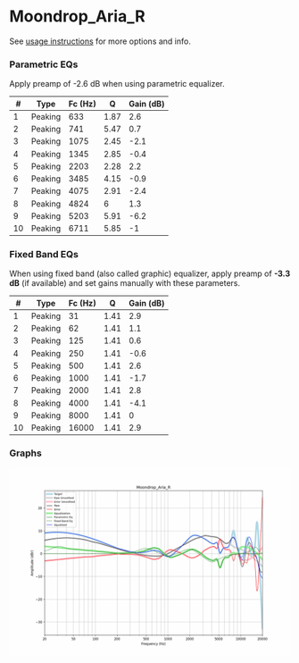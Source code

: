 # Moondrop_Aria_R
See [usage instructions](https://github.com/jaakkopasanen/AutoEq#usage) for more options and info.

### Parametric EQs
Apply preamp of -2.6 dB when using parametric equalizer.

|   # | Type    |   Fc (Hz) |    Q |   Gain (dB) |
|-----|---------|-----------|------|-------------|
|   1 | Peaking |       633 | 1.87 |         2.6 |
|   2 | Peaking |       741 | 5.47 |         0.7 |
|   3 | Peaking |      1075 | 2.45 |        -2.1 |
|   4 | Peaking |      1345 | 2.85 |        -0.4 |
|   5 | Peaking |      2203 | 2.28 |         2.2 |
|   6 | Peaking |      3485 | 4.15 |        -0.9 |
|   7 | Peaking |      4075 | 2.91 |        -2.4 |
|   8 | Peaking |      4824 | 6    |         1.3 |
|   9 | Peaking |      5203 | 5.91 |        -6.2 |
|  10 | Peaking |      6711 | 5.85 |        -1   |

### Fixed Band EQs
When using fixed band (also called graphic) equalizer, apply preamp of **-3.3 dB** (if available) and set gains manually with these parameters.

|   # | Type    |   Fc (Hz) |    Q |   Gain (dB) |
|-----|---------|-----------|------|-------------|
|   1 | Peaking |        31 | 1.41 |         2.9 |
|   2 | Peaking |        62 | 1.41 |         1.1 |
|   3 | Peaking |       125 | 1.41 |         0.6 |
|   4 | Peaking |       250 | 1.41 |        -0.6 |
|   5 | Peaking |       500 | 1.41 |         2.6 |
|   6 | Peaking |      1000 | 1.41 |        -1.7 |
|   7 | Peaking |      2000 | 1.41 |         2.8 |
|   8 | Peaking |      4000 | 1.41 |        -4.1 |
|   9 | Peaking |      8000 | 1.41 |         0   |
|  10 | Peaking |     16000 | 1.41 |         2.9 |

### Graphs
![](./Moondrop_Aria_R.png)
